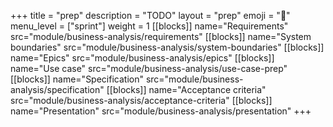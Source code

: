 +++
title = "prep"
description = "TODO"
layout = "prep"
emoji = "📅"
menu_level = ["sprint"]
weight = 1
[[blocks]]
name="Requirements"
src="module/business-analysis/requirements"
[[blocks]]
name="System boundaries"
src="module/business-analysis/system-boundaries"
[[blocks]]
name="Epics"
src="module/business-analysis/epics"
[[blocks]]
name="Use case"
src="module/business-analysis/use-case-prep"
[[blocks]]
name="Specification"
src="module/business-analysis/specification"
[[blocks]]
name="Acceptance criteria"
src="module/business-analysis/acceptance-criteria"
[[blocks]]
name="Presentation"
src="module/business-analysis/presentation"
+++